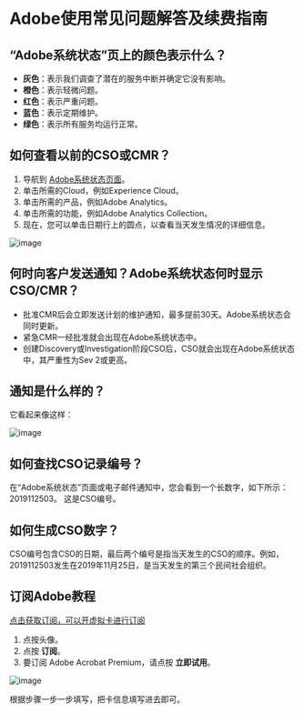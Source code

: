 # Adobe使用常见问题解答及续费指南

## “Adobe系统状态”页上的颜色表示什么？

- **灰色**：表示我们调查了潜在的服务中断并确定它没有影响。
- **橙色**：表示轻微问题。
- **红色**：表示严重问题。
- **蓝色**：表示定期维护。
- **绿色**：表示所有服务均运行正常。

## 如何查看以前的CSO或CMR？

1. 导航到 [Adobe系统状态页面](https://status.adobe.com)。
2. 单击所需的Cloud，例如Experience Cloud。
3. 单击所需的产品，例如Adobe Analytics。
4. 单击所需的功能，例如Adobe Analytics Collection。
5. 现在，您可以单击日期行上的圆点，以查看当天发生情况的详细信息。

![image](https://github.com/chensesujandnda93/Adobe/assets/169881281/1b022652-55f2-4b5f-95bc-9fb1c1d16222)


## 何时向客户发送通知？Adobe系统状态何时显示CSO/CMR？

- 批准CMR后会立即发送计划的维护通知，最多提前30天。Adobe系统状态会同时更新。
- 紧急CMR一经批准就会出现在Adobe系统状态中。
- 创建Discovery或Investigation阶段CSO后，CSO就会出现在Adobe系统状态中，其严重性为Sev 2或更高。

## 通知是什么样的？

它看起来像这样：

![image](https://github.com/chensesujandnda93/Adobe/assets/169881281/9de1112b-6b81-42fa-8c7f-d4aea3577a11)


## 如何查找CSO记录编号？

在“Adobe系统状态”页面或电子邮件通知中，您会看到一个长数字，如下所示：2019112503。 这是CSO编号。

## 如何生成CSO数字？

CSO编号包含CSO的日期，最后两个编号是指当天发生的CSO的顺序。例如，2019112503发生在2019年11月25日，是当天发生的第三个民间社会组织。

## 订阅Adobe教程

[点击获取订阅，可以开虚拟卡进行订阅](https://gpt.fomepay.com/#/pages/login/index?d=Q3DD80)

1. 点按头像。
2. 点按 **订阅**。
3. 要订阅 Adobe Acrobat Premium，请点按 **立即试用**。

![image](https://github.com/chensesujandnda93/Adobe/assets/169881281/11ca9314-70a1-4bed-8f62-f65c3a0a7368)


根据步骤一步一步填写，把卡信息填写进去即可。
